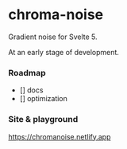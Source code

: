 # chroma-noise

Gradient noise for Svelte 5.

At an early stage of development.

### Roadmap
- [] docs
- [] optimization

### Site & playground
https://chromanoise.netlify.app